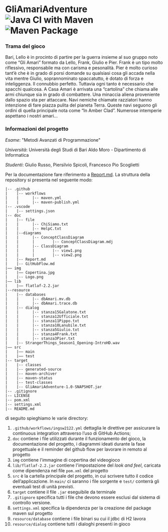 # GliAmariAdventure ![Java CI with Maven](https://github.com/Gli-Amari/GliAmariAdventure/workflows/Java%20CI%20with%20Maven/badge.svg) ![Maven Package](https://github.com/Gli-Amari/GliAmariAdventure/workflows/Maven%20Package/badge.svg)

### Trama del gioco
Bari, Lello è in procinto di partire per la guerra insieme al suo gruppo noto come “Gli Amari” formato da Lello, Frank, Giulio e Pier. Frank è un tipo molto riflessivo, responsabile ma con carisma e pesonalità. Pier è molto curioso tant’è che è in grado di porsi domande su qualsiasi cosa gli accada nella vita mentre Giulio, soprannominato spaccatutto, è dotato di forza e inteliggenza. Il connubbio perfetto. Tuttavia ogni tanto è necessario che spacchi qualcosa. A Casa Amari è arrivata una “cartolina” che chiama alle armi chiunque sia in grado di combattere. Una minaccia aliena proveniente dallo spazio sta per attaccare. Navi nemiche chiamate razziatori hanno intenzione di fare piazza pulita del pianeta Terra. Queste navi seguono gli ordini di quella principale nota come “In Amber Clad”. Numerose intemperie aspettano i nostri amari...

### Informazioni del progetto
*Esame*: "Metodi Avanzati di Programmazione" 

*Università*: Università degli Studi di Bari Aldo Moro - Dipartimento di Informatica 

*Studenti*: Giulio Russo, Piersilvio Spicoli, Francesco Pio Scoglietti 

Per la documentazione fare riferimento a [Report.md](./doc/Report.md). La struttura della repository si presenta nel seguente modo:
```
|-- .github
|    |-- workflows
|    |      |-- maven.yml
|    |      |-- maven-publish.yml
|-- .vscode
|    |-- settings.json
|-- doc
|    |-- file
|    |      |-- ChiSiamo.txt
|    |      |-- HelpC.txt
|    |--diagrams
|    |      |-- ConceptClassDiagram
|    |      |        |-- ConceptClassDiagram.mdj
|    |      |-- ClassDiagram
|    |      |        |-- view1.png
|    |      |        |-- view2.png
|    |-- Report.md
|    |-- GitHubFlow.md
|–– img
|    |–– Copertina.jpg
|    |-- Logo.png
|–– lib
|    |–– flatlaf-2.2.jar
|--resource
|    |-- databases
|    |      |-- dbAmari.mv.db
|    |      |-- dbAmari.trace.db
|    |-- dialog
|    |      |-- stanza15Galatone.txt
|    |      |-- stanza12Ufficiale.txt
|    |      |-- stanza11Pippo.txt
|    |      |-- stanza10Lanubile.txt
|    |      |-- stanza5Giulio.txt
|    |      |-- stanza4Frank.txt
|    |      |-- stanza3Pier.txt
|    |-- StrangerThings_Season1_Opening-IntroHD.wav
|–– src
|    |–– main
|    |–– test
|-- target
|    |-- classes
|    |-- generated-source
|    |-- maven-archiver
|    |-- maven-status
|    |-- test-classes
|    |-- GliAmariAdventure-1.0-SNAPSHOT.jar
|-- .gitignore
|-- LICENSE
|-- pom.xml
|-- settings.xml
|-- README.md
```

di seguito spieghiamo le varie directory:
1. `.github/workflows/ingsw2122.yml` dettaglia le direttive per assicurare la continuous integration attraverso l’uso di GitHub Actions;
2. `doc` contiene i file utilizzati durante il funzionamento del gioco, la documentazione del progetto, i diagrammi ideati durante la fase progettuale e il reminder del github flow per lavorare in remoto al progetto
3. `img` contiene l'immagine di copertina del videogioco
4. `lib/flatlaf-2.2.jar` contiene l'impostazione del _look and feel_, caricata come dipendenza nel file `pom.xml` del progetto
5. `src` è la cartella principale del progetto, in cui scrivere tutto il codice dell’applicazione. In `main/` ci saranno i file sorgente e `test/` conterrà gli eventuali test di unità previsti.
6. `target` contiene il file `.jar` eseguibile da terminale
7. `.gitignore` specifica tutti i file che devono essere esclusi dal sistema di controllo versione.
8. `settings.xml` specifica la dipendenza per la creazione del package maven sul progetto
9. `resource/database` contiene i file binari su cui il jdbc di H2 lavora 
10. `resource/dialog` contiene tutti i dialoghi presenti in gioco

